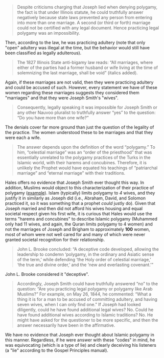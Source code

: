 
> Despite criticisms charging that Joseph lied when denying polygamy, the fact is that under Illinois statute, he could truthfully answer negatively because state laws prevented any person from entering into more than one marriage. A second (or third or forth) marriage could not be certified with any legal document. Hence practicing legal polygamy was an impossibility.

Then, according to the law, he was practicing adultery (note that only "open"
adultery was illegal at the time, but the behavior would still have been
classified as legally adulterous).

> The 1827 Illinois State anti-bigamy law reads: “All marriages, where either of the parties had a former husband or wife living at the time of solemnizing the last marriage, shall be void” (italics added).

Again, if these marriages are not valid, then they were practicing adultery and could be accused of such.  However, every statement we have of these women regarding these marriages suggests they considered them "marriages" and that they were Joseph Smith's "wives".

> Consequently, legally speaking it was impossible for Joseph Smith or any other Nauvoo pluralist to truthfully answer “yes” to the question: “Do you have more than one wife?”

The denials cover far more ground than just the question of the legality of the practice.  The women understood these to be marriages and that they were each a wife.

> The answer depends upon the definition of the word “polygamy.” To him, “celestial marriage” was an “order of the priesthood” that was essentially unrelated to the polygamy practices of the Turks in the Islamic world, with their harems and concubines. Therefore, it is unlikely the Prophet would have equated his teachings of “patriarchal marriage” and “eternal marriage” with their traditions.

Hales offers no evidence that Joseph Smith ever thought this way.  In addition, Muslims would object to this characterization of their practice of polygamy ([example](http://www.islamawareness.net/Polygamy/fatwa004.html)).  Islam (typically) limits polygamy to *4* wives, and they justify it in similarly as Joseph did (i.e., Abraham, David, and Solomon practiced it, so it was something that a prophet *could* justly do).  Given that Joseph married and then did not afford his wives housing and equal societal respect given his first wife, it is curious that Hales would use the terms "harems and concubines" to describe Islamic polygamy (Muhammed only had 11 wives, and again, the Quran limits polygamy to 4 women) and not the marriages of Joseph and Brigham to approximately **100** women, most of whom were not well cared for and many of which were never granted societal recognition for their relationship.

> John L. Brooke concluded: “A deceptive code developed, allowing the leadership to condemn ‘polygamy, in the ordinary and Asiatic sense of the term,’ while defending ‘the Holy order of celestial marriage,’ ‘the true and divine order,’ and the ‘new and everlasting covenant.’”

John L. Brooke considered it "deceptive".

> Accordingly, Joseph Smith could have truthfully answered “no” to the question: “Are you practicing legal polygamy or polygamy like Arab Muslims?” For example, on May 26, 1844, he commented: “What a thing it is for a man to be accused of committing adultery, and having seven wives, when I can only find one.” If Joseph had looked diligently, could he have found additional legal wives?  No. Could he have found additional wives according to Islamic traditions? No. He might have asked for the questioner to be more specific, and then the answer necessarily have been in the affirmative.

We have no evidence that Joseph ever thought about Islamic polygamy in this manner.  Regardless, if he were answer with these "codes" in mind, he was equivocating (which is a type of lie) and clearly deceiving his listeners (a "lie" according to the Gospel Principles manual).


